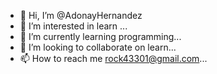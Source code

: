- 👋 Hi, I’m @AdonayHernandez
- 👀 I’m interested in learn ...
- 🌱 I’m currently learning programming...
- 💞️ I’m looking to collaborate on learn...
- 📫 How to reach me rock43301@gmail.com...

<!---
AdonayHernandez/AdonayHernandez is a ✨ special ✨ repository because its `README.md` (this file) appears on your GitHub profile.
You can click the Preview link to take a look at your changes.
--->
